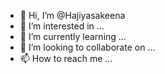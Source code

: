 - 👋 Hi, I’m @Hajiyasakeena
- 👀 I’m interested in ...
- 🌱 I’m currently learning ...
- 💞️ I’m looking to collaborate on ...
- 📫 How to reach me ...

<!---
Hajiyasakeena/Hajiyasakeena is a ✨ special ✨ repository because its `README.md` (this file) appears on your GitHub profile.
You can click the Preview link to take a look at your changes.
--->
